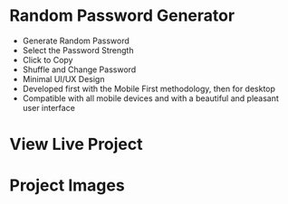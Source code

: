 # Random Password Generator

- Generate Random Password
- Select the Password Strength
- Click to Copy
- Shuffle and Change Password
- Minimal UI/UX Design
- Developed first with the Mobile First methodology, then for desktop
- Compatible with all mobile devices and with a beautiful and pleasant user interface

# View Live Project


# Project Images
